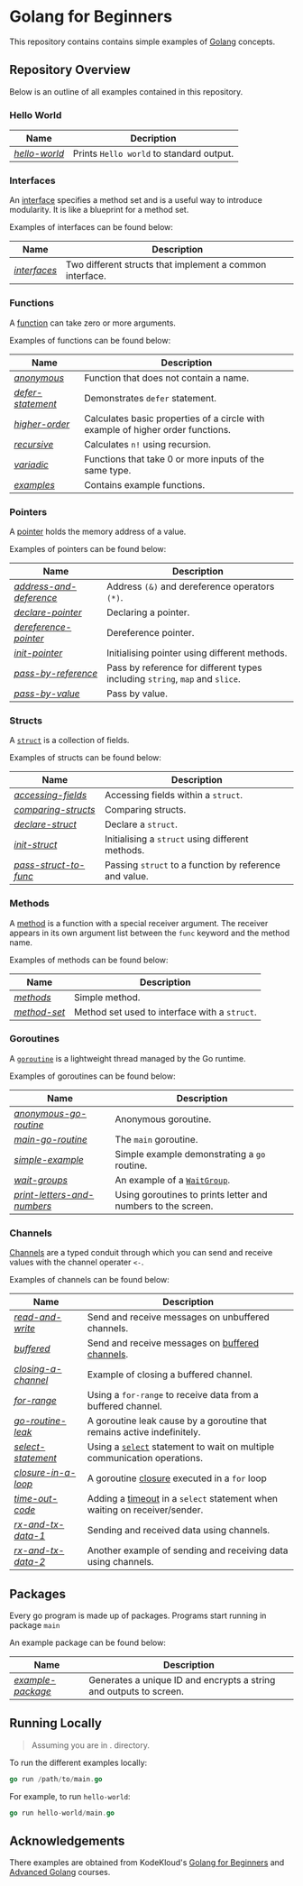 # Golang for Beginners

This repository contains contains simple examples of [Golang](https://go.dev/) concepts.

## Repository Overview

Below is an outline of all examples contained in this repository.

### Hello World

| Name                                   | Decription                               |
| -------------------------------------- | ---------------------------------------- |
| [_hello-world_](./hello-world/main.go) | Prints `Hello world` to standard output. |

### Interfaces

An [interface](https://go.dev/tour/methods/9) specifies a method set and is a useful way to introduce modularity.
It is like a blueprint for a method set.

Examples of interfaces can be found below:

| Name                                 | Description                                              |
| ------------------------------------ | -------------------------------------------------------- |
| [_interfaces_](./interfaces/main.go) | Two different structs that implement a common interface. |

### Functions

A [function](https://go.dev/tour/basics/4) can take zero or more arguments.

Examples of functions can be found below:

| Name                                                     | Description                                                                     |
| -------------------------------------------------------- | ------------------------------------------------------------------------------- |
| [_anonymous_](./functions/anonymous/main.go)             | Function that does not contain a name.                                          |
| [_defer-statement_](./functions/defer-statement/main.go) | Demonstrates `defer` statement.                                                 |
| [_higher-order_](./functions/higher-order/main.go)       | Calculates basic properties of a circle with example of higher order functions. |
| [_recursive_](./functions/recursive/main.go)             | Calculates `n!` using recursion.                                                |
| [_variadic_](./functions/variadic/main.go)               | Functions that take 0 or more inputs of the same type.                          |
| [_examples_](./functions/examples/main.go)               | Contains example functions.                                                     |

### Pointers

A [pointer](https://go.dev/tour/moretypes/1) holds the memory address of a value.

Examples of pointers can be found below:

| Name                                                                  | Description                                                                  |
| --------------------------------------------------------------------- | ---------------------------------------------------------------------------- |
| [_address-and-deference_](./pointers/address-and-dereference/main.go) | Address `(&)` and dereference operators `(*)`.                               |
| [_declare-pointer_](./pointers/declare-pointer/main.go)               | Declaring a pointer.                                                         |
| [_dereference-pointer_](./pointers/dereference-pointer/main.go)       | Dereference pointer.                                                         |
| [_init-pointer_](./pointers/init-pointer/main.go)                     | Initialising pointer using different methods.                                |
| [_pass-by-reference_](./pointers/pass-by-reference/main.go)           | Pass by reference for different types including `string`, `map` and `slice`. |
| [_pass-by-value_](./pointers/pass-by-value/main.go)                   | Pass by value.                                                               |

### Structs

A [`struct`](https://go.dev/tour/moretypes/2) is a collection of fields.

Examples of structs can be found below:

| Name                                                           | Description                                            |
| -------------------------------------------------------------- | ------------------------------------------------------ |
| [_accessing-fields_](./structs/accessing-fields/main.go)       | Accessing fields within a `struct`.                    |
| [_comparing-structs_](./structs/comparing-structs/main.go)     | Comparing structs.                                     |
| [_declare-struct_](./structs/declare-struct/main.go)           | Declare a `struct`.                                    |
| [_init-struct_](./structs/init-struct/main.go)                 | Initialising a `struct` using different methods.       |
| [_pass-struct-to-func_](./structs/pass-struct-to-func/main.go) | Passing `struct` to a function by reference and value. |

### Methods

A [method](https://go.dev/tour/methods/1) is a function with a special receiver argument. The receiver appears in its
own argument list between the `func` keyword and the method name.

Examples of methods can be found below:

| Name                                          | Description                                   |
| --------------------------------------------- | --------------------------------------------- |
| [_methods_](./methods/intro/main.go)          | Simple method.                                |
| [_method-set_](./methods/method-sets/main.go) | Method set used to interface with a `struct`. |

### Goroutines

A [`goroutine`](https://go.dev/tour/concurrency/1) is a lightweight thread managed by the Go runtime.

Examples of goroutines can be found below:

| Name                                                                            | Description                                                       |
| ------------------------------------------------------------------------------- | ----------------------------------------------------------------- |
| [_anonymous-go-routine_](./go-routines/anonymous-go-routine/main.go)            | Anonymous goroutine.                                              |
| [_main-go-routine_](./go-routines/main-go-routine/main.go)                      | The `main` goroutine.                                             |
| [_simple-example_](./go-routines/simple-example/main.go)                        | Simple example demonstrating a `go` routine.                      |
| [ _wait-groups_](./go-routines/wait-groups/main.go)                             | An example of a [`WaitGroup`](https://pkg.go.dev/sync#WaitGroup). |
| [ _print-letters-and-numbers_](./go-routines/print-letters-and-numbers/main.go) | Using goroutines to prints letter and numbers to the screen.      |

### Channels

[Channels](https://go.dev/tour/concurrency/2) are a typed conduit through which you can send and receive values with the
channel operater `<-`.

Examples of channels can be found below:

| Name                                                        | Description                                                                                                   |
| ----------------------------------------------------------- | ------------------------------------------------------------------------------------------------------------- |
| [_read-and-write_](./channels/read-and-write/main.go)       | Send and receive messages on unbuffered channels.                                                             |
| [_buffered_](./channels/buffered/main.go)                   | Send and receive messages on [buffered channels](https://go.dev/tour/concurrency/3).                          |
| [_closing-a-channel_](./channels/closing-a-channel/main.go) | Example of closing a buffered channel.                                                                        |
| [_for-range_](./channels/for-range/main.go)                 | Using a `for-range` to receive data from a buffered channel.                                                  |
| [_go-routine-leak_](./channels/go-routine-leak/main.go)     | A goroutine leak cause by a goroutine that remains active indefinitely.                                       |
| [_select-statement_](./channels/select-statement/main.go)   | Using a [`select`](https://go.dev/tour/concurrency/5) statement to wait on multiple communication operations. |
| [_closure-in-a-loop_](./channels/closure-in-a-loop/main.go) | A goroutine [closure](https://go.dev/tour/moretypes/25) executed in a `for` loop                              |
| [_time-out-code_](./channels/timeout-code/main.go)          | Adding a [timeout](https://go.dev/wiki/Timeouts) in a `select` statement when waiting on receiver/sender.     |
| [_rx-and-tx-data-1_](./channels/rx-and-tx-data-1/main.go)   | Sending and received data using channels.                                                                     |
| [_rx-and-tx-data-2_](./channels/rx-and-tx-data-2/main.go)   | Another example of sending and receiving data using channels.                                                 |

## Packages

Every go program is made up of packages. Programs start running in package `main`

An example package can be found below:

| Name                                           | Description                                                        |
| ---------------------------------------------- | ------------------------------------------------------------------ |
| [_example-package_](./example-package/main.go) | Generates a unique ID and encrypts a string and outputs to screen. |

## Running Locally

> Assuming you are in . directory.

To run the different examples locally:

```go
go run /path/to/main.go
```

For example, to run `hello-world`:

```go
go run hello-world/main.go
```

## Acknowledgements

There examples are obtained from KodeKloud's [Golang for Beginners](https://learn.kodekloud.com/courses/golang)
and [Advanced Golang](https://learn.kodekloud.com/courses/advanced-golang) courses.
